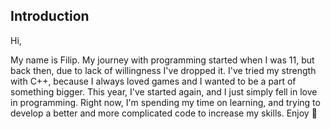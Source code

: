 ## Introduction
Hi,

  My name is Filip.
My journey with programming started when I was 11, but back then, due to lack of willingness I've dropped it.
I've tried my strength with C++, because I always loved games and I wanted to be a part of something bigger.
This year, I've started again, and I just simply fell in love in programming. Right now, I'm spending my time on learning, and trying to develop a better and more complicated code to increase my skills.
Enjoy :tada:
